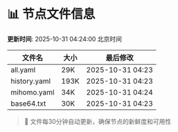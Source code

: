 # 📊 节点文件信息

**更新时间**: 2025-10-31 04:24:00 北京时间

| 文件名 | 大小 | 最后修改 |
|--------|------|----------|
| all.yaml | 29K | 2025-10-31 04:23 |
| history.yaml | 193K | 2025-10-31 04:23 |
| mihomo.yaml | 34K | 2025-10-31 04:24 |
| base64.txt | 30K | 2025-10-31 04:23 |

> 🔄 文件每30分钟自动更新，确保节点的新鲜度和可用性
